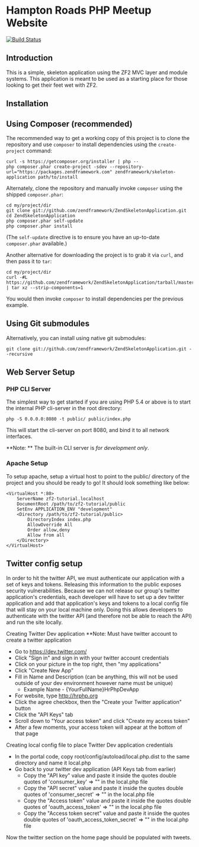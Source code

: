 Hampton Roads PHP Meetup Website
=======================
[![Build Status](https://travis-ci.org/hrphp/portal.png)](https://travis-ci.org/hrphpmeetup/portal)  

Introduction
------------
This is a simple, skeleton application using the ZF2 MVC layer and module
systems. This application is meant to be used as a starting place for those
looking to get their feet wet with ZF2.

Installation
------------

Using Composer (recommended)
----------------------------
The recommended way to get a working copy of this project is to clone the repository
and use `composer` to install dependencies using the `create-project` command:

    curl -s https://getcomposer.org/installer | php --
    php composer.phar create-project -sdev --repository-url="https://packages.zendframework.com" zendframework/skeleton-application path/to/install

Alternately, clone the repository and manually invoke `composer` using the shipped
`composer.phar`:

    cd my/project/dir
    git clone git://github.com/zendframework/ZendSkeletonApplication.git
    cd ZendSkeletonApplication
    php composer.phar self-update
    php composer.phar install

(The `self-update` directive is to ensure you have an up-to-date `composer.phar`
available.)

Another alternative for downloading the project is to grab it via `curl`, and
then pass it to `tar`:

    cd my/project/dir
    curl -#L https://github.com/zendframework/ZendSkeletonApplication/tarball/master | tar xz --strip-components=1

You would then invoke `composer` to install dependencies per the previous
example.

Using Git submodules
--------------------
Alternatively, you can install using native git submodules:

    git clone git://github.com/zendframework/ZendSkeletonApplication.git --recursive

Web Server Setup
----------------

### PHP CLI Server

The simplest way to get started if you are using PHP 5.4 or above is to start the internal PHP cli-server in the root directory:

    php -S 0.0.0.0:8080 -t public/ public/index.php

This will start the cli-server on port 8080, and bind it to all network
interfaces.

**Note: ** The built-in CLI server is *for development only*.

### Apache Setup

To setup apache, setup a virtual host to point to the public/ directory of the
project and you should be ready to go! It should look something like below:

    <VirtualHost *:80>
        ServerName zf2-tutorial.localhost
        DocumentRoot /path/to/zf2-tutorial/public
        SetEnv APPLICATION_ENV "development"
        <Directory /path/to/zf2-tutorial/public>
            DirectoryIndex index.php
            AllowOverride All
            Order allow,deny
            Allow from all
        </Directory>
    </VirtualHost>


Twitter config setup
--------------------
In order to hit the twitter API, we must authenticate our application with a set of keys and tokens.  Releasing this information to the public
exposes security vulnerabilities.  Because we can not release our group's twitter application's credentials, each developer will have to set up a
 dev twitter application and add that application's keys and tokens to a local config file that will stay on your local machine only.  Doing this
 allows developers to authenticate with the twitter API (and therefore not be able to reach the API) and run the site locally.


Creating Twitter Dev application
**Note: Must have twitter account to create a twitter application

* Go to https://dev.twitter.com/
* Click "Sign in" and sign in with your twitter account credentials
* Click on your picture in the top right, then "my applications"
* Click "Create New App"
* Fill in Name and Description (can be anything, this will not be used outside of your dev environment however name must be unique)
  * Example Name - {YourFullName}HrPhpDevApp
* For website, type http://hrphp.org
* Click the agree checkbox, then the "Create your Twitter application" button
* Click the "API Keys" tab
* Scroll down to "Your access token" and click "Create my access token"
* After a few moments, your access token will appear at the bottom of that page

Creating local config file to place Twitter Dev application credentials
* In the portal code, copy root/config/autoload/local.php.dist to the same directory and name it local.php
* Go back to your twitter dev application (API Keys tab from earlier)
  * Copy the "API key" value and paste it inside the quotes double quotes of 'consumer_key' => "" in the local.php file
  * Copy the "API secret" value and paste it inside the quotes double quotes of 'consumer_secret' => "" in the local.php file
  * Copy the "Access token" value and paste it inside the quotes double quotes of 'oauth_access_token' => "" in the local.php file
  * Copy the "Access token secret" value and paste it inside the quotes double quotes of 'oauth_access_token_secret' => "" in the local.php file

Now the twitter section on the home page should be populated with tweets.